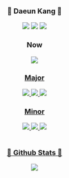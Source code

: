 
<div align="center">
  <h3>🎇 Daeun Kang 🎇</h3>
  <a href="https://daon-programming.tistory.com/" target="_blank"><img src="https://img.shields.io/badge/Tistory-000000?style=for-the-badge&logo=Tistory&logoColor=white"/></a>
    <a href="https://www.instagram.com/all_mine_._._" target="_blank"><img src="https://img.shields.io/badge/instagram-000000?style=for-the-badge&logo=Instagram&logoColor=white"/></a>
  <a href="https://blog.naver.com/da010228" target="_blank"><img src="https://img.shields.io/badge/Naver-000000?style=for-the-badge&logo=Naver&logoColor=white"/></a>
  <br>
  <h3> Now </h3>
  <a href="https://www.ssafy.com" target="_blank"><img src="https://img.shields.io/badge/SSAFY-000000?style=for-the-badge&logo=SSAFY&logoColor=white">
  <br>
  <h3> Major </h3>
  <img src="https://img.shields.io/badge/java-000000?style=for-the-badge&logo=java&logoColor=white">
  <img src="https://img.shields.io/badge/AndroidStudio-000000?style=for-the-badge&logo=android&logoColor=white">
  <img src="https://img.shields.io/badge/Eclipse-000000?style=for-the-badge&logo=Eclipse&logoColor=white">
  <br>
  <h3> Minor </h3>
  <img src="https://img.shields.io/badge/html5-000000?style=for-the-badge&logo=html5&logoColor=white">
  <img src="https://img.shields.io/badge/CSS-000000?style=for-the-badge&logo=CSS3&logoColor=white">
  <img src="https://img.shields.io/badge/JavaScript-000000?style=for-the-badge&logo=JavaScript&logoColor=white">
  <!-- <br>
  <img src="https://img.shields.io/badge/Spring-000000?style=for-the-badge&logo=Spring&logoColor=white">
  <img src="https://img.shields.io/badge/Vue.js-000000?style=for-the-badge&logo=Vue.js&logoColor=white">
  <img src="https://img.shields.io/badge/VSCODE-000000?style=for-the-badge&logo=Visual Studio Code&logoColor=white">
  <img src="https://img.shields.io/badge/mysql-000000?style=for-the-badge&logo=mysql&logoColor=white">  -->
  <br>
  <br>
    <h3> 🛫 Github Stats 🛬</h3>
<!-- <a>
  <img src="https://github-readme-stats.vercel.app/api/top-langs/?username=da010228&exclude_repo=da010228.github.io&theme=graywhite" />
  </a> -->
    <a>
  <img src="https://github-readme-stats.vercel.app/api?username=da010228&exclude_repo=da010228.github.io&theme=graywhite" />
  </a>
    
 <br>
  
</div>
